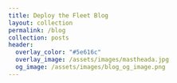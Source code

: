 ```yaml
---
title: Deploy the Fleet Blog
layout: collection
permalink: /blog
collection: posts
header:
  overlay_color: "#5e616c"
  overlay_image: /assets/images/mastheada.jpg
  og_image: /assets/images/blog_og_image.png
---
```


